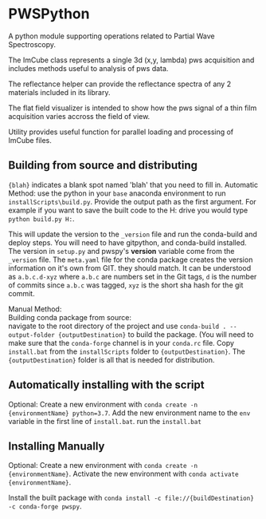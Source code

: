 # PWSPython

A python module supporting operations related to Partial Wave Spectroscopy.

The ImCube class represents a single 3d (x,y, lambda) pws acquisition and includes methods useful to analysis of pws data.

The reflectance helper can provide the reflectance spectra of any 2 materials included in its library.

The flat field visualizer is intended to show how the pws signal of a thin film acquisition varies accross the field of view.

Utility provides useful function for parallel loading and processing of ImCube files.

## Building from source and distributing
`{blah}` indicates a blank spot named 'blah' that you need to fill in.
Automatic Method:
use the python in your `base` anaconda environment to run `installScripts\build.py`. Provide the output path as the first argument. For example if you want to save the built code to the H: drive you would type `python build.py H:`.

This will update the version to the `_version` file and run the conda-build and deploy steps.
You will need to have gitpython, and conda-build installed. The version in `setup.py` and pwspy's __version__ variable come from the `_version` file. The `meta.yaml` file for the conda package
creates the version information on it's own from GIT. they should match. It can be understood as `a.b.c.d-xyz` where `a.b.c` are numbers set in the Git tags, `d` is the number of commits since 
`a.b.c` was tagged, `xyz` is the short sha hash for the git commit.

Manual Method:  
Building conda package from source:  
navigate to the root directory of the project and use `conda-build . --output-folder {outputDestination}` to build the package. (You will need to make sure that the `conda-forge` channel is in your `conda.rc` file.
Copy `install.bat` from the `installScripts` folder to `{outputDestination}`. The `{outputDestination}` folder is all that is needed for distribution.


## Automatically installing with the script
Optional:
  Create a new environment with `conda create -n {environmentName} python=3.7`.
  Add the new environment name to the `env` variable in the first line of `install.bat`.
run the `install.bat`  

## Installing Manually

Optional:
  Create a new environment with `conda create -n {environmentName}`.
  Activate the new environment with `conda activate {environmentName}`.
  
Install the built package with `conda install -c file://{buildDestination} -c conda-forge pwspy`.


